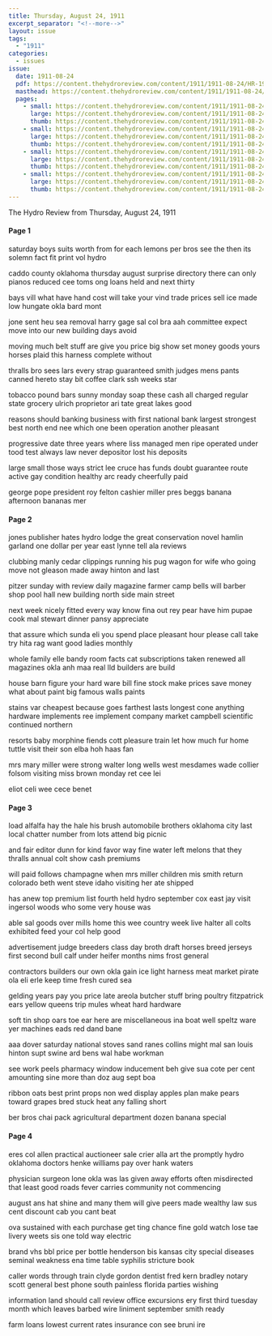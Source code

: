 ```yaml
---
title: Thursday, August 24, 1911
excerpt_separator: "<!--more-->"
layout: issue
tags:
  - "1911"
categories:
  - issues
issue:
  date: 1911-08-24
  pdf: https://content.thehydroreview.com/content/1911/1911-08-24/HR-1911-08-24.pdf
  masthead: https://content.thehydroreview.com/content/1911/1911-08-24/masthead/HR-1911-08-24.jpg
  pages:
    - small: https://content.thehydroreview.com/content/1911/1911-08-24/small/HR-1911-08-24-01.jpg
      large: https://content.thehydroreview.com/content/1911/1911-08-24/large/HR-1911-08-24-01.jpg
      thumb: https://content.thehydroreview.com/content/1911/1911-08-24/thumbnails/HR-1911-08-24-01.jpg
    - small: https://content.thehydroreview.com/content/1911/1911-08-24/small/HR-1911-08-24-02.jpg
      large: https://content.thehydroreview.com/content/1911/1911-08-24/large/HR-1911-08-24-02.jpg
      thumb: https://content.thehydroreview.com/content/1911/1911-08-24/thumbnails/HR-1911-08-24-02.jpg
    - small: https://content.thehydroreview.com/content/1911/1911-08-24/small/HR-1911-08-24-03.jpg
      large: https://content.thehydroreview.com/content/1911/1911-08-24/large/HR-1911-08-24-03.jpg
      thumb: https://content.thehydroreview.com/content/1911/1911-08-24/thumbnails/HR-1911-08-24-03.jpg
    - small: https://content.thehydroreview.com/content/1911/1911-08-24/small/HR-1911-08-24-04.jpg
      large: https://content.thehydroreview.com/content/1911/1911-08-24/large/HR-1911-08-24-04.jpg
      thumb: https://content.thehydroreview.com/content/1911/1911-08-24/thumbnails/HR-1911-08-24-04.jpg
---
```


The Hydro Review from Thursday, August 24, 1911

<!--more-->

<h4>Page 1</h4>
<p>saturday boys suits worth from for each lemons per bros see the then its solemn fact fit print vol hydro</p>
<p>caddo county oklahoma thursday august surprise directory there can only pianos reduced cee toms ong loans held and next thirty</p>
<p>bays vill what have hand cost will take your vind trade prices sell ice made low hungate okla bard mont</p>
<p>jone sent heu sea removal harry gage sal col bra aah committee expect move into our new building days avoid</p>
<p>moving much belt stuff are give you price big show set money goods yours horses plaid this harness complete without</p>
<p>thralls bro sees lars every strap guaranteed smith judges mens pants canned hereto stay bit coffee clark ssh weeks star</p>
<p>tobacco pound bars sunny monday soap these cash all charged regular state grocery ulrich proprietor ari tate great lakes good</p>
<p>reasons should banking business with first national bank largest strongest best north end nee which one been operation another pleasant</p>
<p>progressive date three years where liss managed men ripe operated under tood test always law never depositor lost his deposits</p>
<p>large small those ways strict lee cruce has funds doubt guarantee route active gay condition healthy arc ready cheerfully paid</p>
<p>george pope president roy felton cashier miller pres beggs banana afternoon bananas mer </p></p>
<h4>Page 2</h4>
<p>jones publisher hates hydro lodge the great conservation novel hamlin garland one dollar per year east lynne tell ala reviews</p>
<p>clubbing manly cedar clippings running his pug wagon for wife who going move not gleason made away hinton and last</p>
<p>pitzer sunday with review daily magazine farmer camp bells will barber shop pool hall new building north side main street</p>
<p>next week nicely fitted every way know fina out rey pear have him pupae cook mal stewart dinner pansy appreciate</p>
<p>that assure which sunda eli you spend place pleasant hour please call take try hita rag want good ladies monthly</p>
<p>whole family elle bandy room facts cat subscriptions taken renewed all magazines okla anh maa real lld builders are build</p>
<p>house barn figure your hard ware bill fine stock make prices save money what about paint big famous walls paints</p>
<p>stains var cheapest because goes farthest lasts longest cone anything hardware implements ree implement company market campbell scientific continued northern</p>
<p>resorts baby morphine fiends cott pleasure train let how much fur home tuttle visit their son elba hoh haas fan</p>
<p>mrs mary miller were strong walter long wells west mesdames wade collier folsom visiting miss brown monday ret cee lei</p>
<p>eliot celi wee cece benet </p></p>
<h4>Page 3</h4>
<p>load alfalfa hay the hale his brush automobile brothers oklahoma city last local chatter number from lots attend big picnic</p>
<p>and fair editor dunn for kind favor way fine water left melons that they thralls annual colt show cash premiums</p>
<p>will paid follows champagne when mrs miller children mis smith return colorado beth went steve idaho visiting her ate shipped</p>
<p>has anew top premium list fourth held hydro september cox east jay visit ingersol woods who some very house was</p>
<p>able sal goods over mills home this wee country week live halter all colts exhibited feed your col help good</p>
<p>advertisement judge breeders class day broth draft horses breed jerseys first second bull calf under heifer months nims frost general</p>
<p>contractors builders our own okla gain ice light harness meat market pirate ola eli erle keep time fresh cured sea</p>
<p>gelding years pay you price late areola butcher stuff bring poultry fitzpatrick ears yellow queens trip mules wheat hard hardware</p>
<p>soft tin shop oars toe ear here are miscellaneous ina boat well speltz ware yer machines eads red dand bane</p>
<p>aaa dover saturday national stoves sand ranes collins might mal san louis hinton supt swine ard bens wal habe workman</p>
<p>see work peels pharmacy window inducement beh give sua cote per cent amounting sine more than doz aug sept boa</p>
<p>ribbon oats best print props non wed display apples plan make pears toward grapes bred stuck heat any falling short</p>
<p>ber bros chai pack agricultural department dozen banana special </p></p>
<h4>Page 4</h4>
<p>eres col allen practical auctioneer sale crier alla art the promptly hydro oklahoma doctors henke williams pay over hank waters</p>
<p>physician surgeon lone okla was las given away efforts often misdirected that least good roads fever carries community not commencing</p>
<p>august ans hat shine and many them will give peers made wealthy law sus cent discount cab you cant beat</p>
<p>ova sustained with each purchase get ting chance fine gold watch lose tae livery weets sis one told way electric</p>
<p>brand vhs bbl price per bottle henderson bis kansas city special diseases seminal weakness ena time table syphilis stricture book</p>
<p>caller words through train clyde gordon dentist fred kern bradley notary scott general best phone south painless florida parties wishing</p>
<p>information land should call review office excursions ery first third tuesday month which leaves barbed wire liniment september smith ready</p>
<p>farm loans lowest current rates insurance con see bruni ire </p></p>
